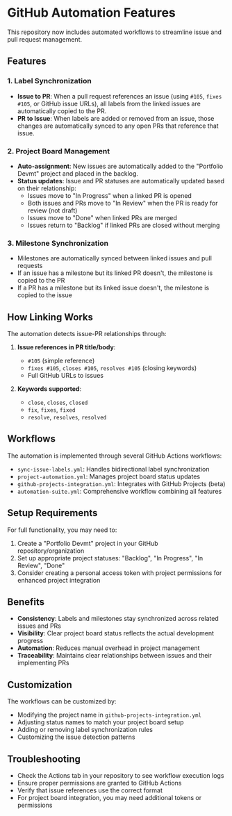 # GitHub Automation Features

This repository now includes automated workflows to streamline issue and pull request management.

## Features

### 1. Label Synchronization

- **Issue to PR**: When a pull request references an issue (using `#105`, `fixes #105`, or GitHub issue URLs), all labels from the linked issues are automatically copied to the PR.
- **PR to Issue**: When labels are added or removed from an issue, those changes are automatically synced to any open PRs that reference that issue.

### 2. Project Board Management

- **Auto-assignment**: New issues are automatically added to the "Portfolio Devmt" project and placed in the backlog.
- **Status updates**: Issue and PR statuses are automatically updated based on their relationship:
  - Issues move to "In Progress" when a linked PR is opened
  - Both issues and PRs move to "In Review" when the PR is ready for review (not draft)
  - Issues move to "Done" when linked PRs are merged
  - Issues return to "Backlog" if linked PRs are closed without merging

### 3. Milestone Synchronization

- Milestones are automatically synced between linked issues and pull requests
- If an issue has a milestone but its linked PR doesn't, the milestone is copied to the PR
- If a PR has a milestone but its linked issue doesn't, the milestone is copied to the issue

## How Linking Works

The automation detects issue-PR relationships through:

1. **Issue references in PR title/body**:
   - `#105` (simple reference)
   - `fixes #105`, `closes #105`, `resolves #105` (closing keywords)
   - Full GitHub URLs to issues

2. **Keywords supported**:
   - `close`, `closes`, `closed`
   - `fix`, `fixes`, `fixed`
   - `resolve`, `resolves`, `resolved`

## Workflows

The automation is implemented through several GitHub Actions workflows:

- `sync-issue-labels.yml`: Handles bidirectional label synchronization
- `project-automation.yml`: Manages project board status updates
- `github-projects-integration.yml`: Integrates with GitHub Projects (beta)
- `automation-suite.yml`: Comprehensive workflow combining all features

## Setup Requirements

For full functionality, you may need to:

1. Create a "Portfolio Devmt" project in your GitHub repository/organization
2. Set up appropriate project statuses: "Backlog", "In Progress", "In Review", "Done"
3. Consider creating a personal access token with project permissions for enhanced project integration

## Benefits

- **Consistency**: Labels and milestones stay synchronized across related issues and PRs
- **Visibility**: Clear project board status reflects the actual development progress
- **Automation**: Reduces manual overhead in project management
- **Traceability**: Maintains clear relationships between issues and their implementing PRs

## Customization

The workflows can be customized by:

- Modifying the project name in `github-projects-integration.yml`
- Adjusting status names to match your project board setup
- Adding or removing label synchronization rules
- Customizing the issue detection patterns

## Troubleshooting

- Check the Actions tab in your repository to see workflow execution logs
- Ensure proper permissions are granted to GitHub Actions
- Verify that issue references use the correct format
- For project board integration, you may need additional tokens or permissions

